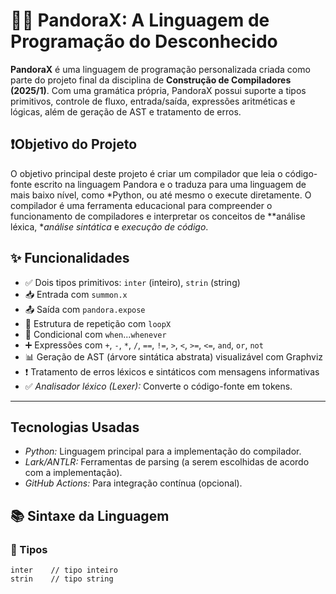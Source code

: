 
# 🧙‍♂️ PandoraX: A Linguagem de Programação do Desconhecido

**PandoraX** é uma linguagem de programação personalizada criada como parte do projeto final da disciplina de **Construção de Compiladores (2025/1)**. Com uma gramática própria, PandoraX possui suporte a tipos primitivos, controle de fluxo, entrada/saída, expressões aritméticas e lógicas, além de geração de AST e tratamento de erros.


## ❗Objetivo do Projeto

O objetivo principal deste projeto é criar um compilador que leia o código-fonte escrito na linguagem Pandora e o traduza para uma linguagem de mais baixo nível, como *Python, ou até mesmo o execute diretamente. O compilador é uma ferramenta educacional para compreender o funcionamento de compiladores e interpretar os conceitos de **análise léxica, **análise sintática* e *execução de código*.

## ✨ Funcionalidades

- ✅ Dois tipos primitivos: `inter` (inteiro), `strin` (string)
- 📥 Entrada com `summon.x`
- 📤 Saída com `pandora.expose`
- 🔁 Estrutura de repetição com `loopX`
- 🔀 Condicional com `when`...`whenever`
- ➕ Expressões com `+`, `-`, `*`, `/`, `==`, `!=`, `>`, `<`, `>=`, `<=`, `and`, `or`, `not`
- 📊 Geração de AST (árvore sintática abstrata) visualizável com Graphviz
- ❗ Tratamento de erros léxicos e sintáticos com mensagens informativas
- ✅  *Analisador léxico (Lexer):* Converte o código-fonte em tokens.

---

## Tecnologias Usadas

- *Python:* Linguagem principal para a implementação do compilador.
- *Lark/ANTLR:* Ferramentas de parsing (a serem escolhidas de acordo com a implementação).
- *GitHub Actions:* Para integração contínua (opcional).

## 📚 Sintaxe da Linguagem

### 🧾 Tipos

```pandorax
inter    // tipo inteiro
strin    // tipo string


